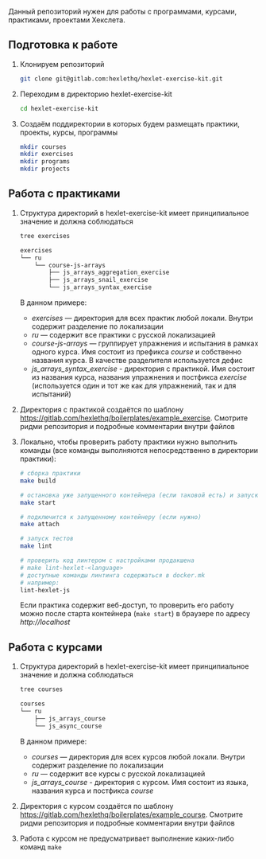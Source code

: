 Данный репозиторий нужен для работы с программами, курсами, практиками, проектами Хекслета.

## Подготовка к работе

1. Клонируем репозиторий

    ```bash
    git clone git@gitlab.com:hexlethq/hexlet-exercise-kit.git
    ```

2. Переходим в директорию hexlet-exercise-kit

    ```bash
    cd hexlet-exercise-kit
    ```

3. Создаём поддиректории в которых будем размещать практики, проекты, курсы, программы

    ```bash
    mkdir courses
    mkdir exercises
    mkdir programs
    mkdir projects
    ```

## Работа с практиками

1. Структура директорий в hexlet-exercise-kit имеет принципиальное значение и должна соблюдаться

    ```bash
    tree exercises

    exercises
    └── ru
        └── course-js-arrays
            ├── js_arrays_aggregation_exercise
            ├── js_arrays_snail_exercise
            └── js_arrays_syntax_exercise
    ```

    В данном примере:
      - *exercises* — директория для всех практик любой локали. Внутри содержит разделение по локализации
      - *ru* — содержит все практики с русской локализацией
      - *course-js-arrays* — группирует упражнения и испытания в рамках одного курса. Имя состоит из префикса *course* и собственно названия курса. В качестве разделителя используется дефис
      - *js_arrays_syntax_exercise* - директория с практикой. Имя состоит из названия курса, названия упражнения и постфикса *exercise* (используется один и тот же как для упражнений, так и для испытаний)

2. Директория с практикой создаётся по шаблону https://gitlab.com/hexlethq/boilerplates/example_exercise. Смотрите ридми репозитория и подробные комментарии внутри файлов

3. Локально, чтобы проверить работу практики нужно выполнить команды (все команды выполняются непосредственно в директории практики):

    ```bash
    # сборка практики
    make build

    # остановка уже запущенного контейнера (если таковой есть) и запуск контейнера с практикой
    make start

    # подключится к запущенному контейнеру (если нужно)
    make attach

    # запуск тестов
    make lint

    # проверить код линтером с настройками продакшена
    # make lint-hexlet-<language>
    # доступные команды линтинга содержаться в docker.mk
    # например:
    lint-hexlet-js
    ```

    Если практика содержит веб-доступ, то проверить его работу можно после старта контейнера (`make start`) в браузере по адресу *http://localhost*

## Работа с курсами

1. Структура директорий в hexlet-exercise-kit имеет принципиальное значение и должна соблюдаться

    ```bash
    tree courses

    courses
    └── ru
        ├── js_arrays_course
        └── js_async_course
    ```

    В данном примере:
      - *courses* — директория для всех курсов любой локали. Внутри содержит разделение по локализации
      - *ru* — содержит все курсы с русской локализацией
      - *js_arrays_course* - директория с курсом. Имя состоит из языка, названия курса и постфикса *course*

2. Директория с курсом создаётся по шаблону https://gitlab.com/hexlethq/boilerplates/example_course. Смотрите ридми репозитория и подробные комментарии внутри файлов

3. Работа с курсом не предусматривает выполнение каких-либо команд `make`
